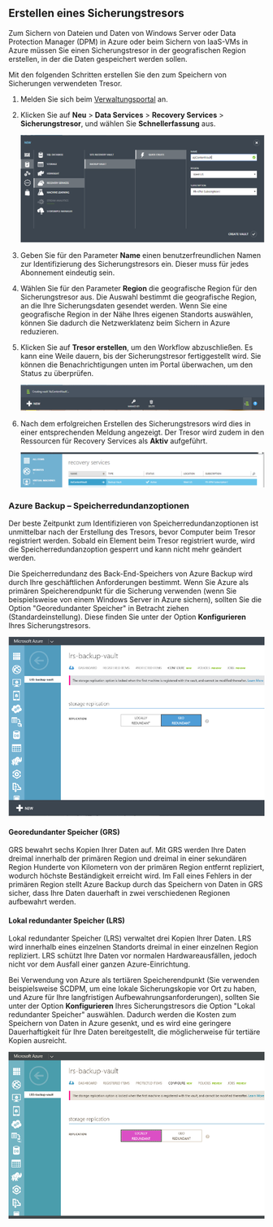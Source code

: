 ## Erstellen eines Sicherungstresors
Zum Sichern von Dateien und Daten von Windows Server oder Data Protection Manager (DPM) in Azure oder beim Sichern von IaaS-VMs in Azure müssen Sie einen Sicherungstresor in der geografischen Region erstellen, in der die Daten gespeichert werden sollen.

Mit den folgenden Schritten erstellen Sie den zum Speichern von Sicherungen verwendeten Tresor.

1. Melden Sie sich beim [Verwaltungsportal](https://manage.windowsazure.com/) an.
2. Klicken Sie auf **Neu** > **Data Services** > **Recovery Services** > **Sicherungstresor**, und wählen Sie **Schnellerfassung** aus.

    ![Tresor erstellen](./media/backup-create-vault/createvault1.png)

3. Geben Sie für den Parameter **Name** einen benutzerfreundlichen Namen zur Identifizierung des Sicherungstresors ein. Dieser muss für jedes Abonnement eindeutig sein.

4. Wählen Sie für den Parameter **Region** die geografische Region für den Sicherungstresor aus. Die Auswahl bestimmt die geografische Region, an die Ihre Sicherungsdaten gesendet werden. Wenn Sie eine geografische Region in der Nähe Ihres eigenen Standorts auswählen, können Sie dadurch die Netzwerklatenz beim Sichern in Azure reduzieren.

5. Klicken Sie auf **Tresor erstellen**, um den Workflow abzuschließen. Es kann eine Weile dauern, bis der Sicherungstresor fertiggestellt wird. Sie können die Benachrichtigungen unten im Portal überwachen, um den Status zu überprüfen.

    ![Erstellen eines Tresors](./media/backup-create-vault/creatingvault1.png)

6. Nach dem erfolgreichen Erstellen des Sicherungstresors wird dies in einer entsprechenden Meldung angezeigt. Der Tresor wird zudem in den Ressourcen für Recovery Services als **Aktiv** aufgeführt.

    ![Status zum Erstellen eines Tresors](./media/backup-create-vault/backupvaultstatus1.png)


### Azure Backup – Speicherredundanzoptionen

Der beste Zeitpunkt zum Identifizieren von Speicherredundanzoptionen ist unmittelbar nach der Erstellung des Tresors, bevor Computer beim Tresor registriert werden. Sobald ein Element beim Tresor registriert wurde, wird die Speicherredundanzoption gesperrt und kann nicht mehr geändert werden.

Die Speicherredundanz des Back-End-Speichers von Azure Backup wird durch Ihre geschäftlichen Anforderungen bestimmt. Wenn Sie Azure als primären Speicherendpunkt für die Sicherung verwenden (wenn Sie beispielsweise von einem Windows Server in Azure sichern), sollten Sie die Option "Georedundanter Speicher" in Betracht ziehen (Standardeinstellung). Diese finden Sie unter der Option **Konfigurieren** Ihres Sicherungstresors.

![GRS](./media/backup-create-vault/grs.png)

#### Georedundanter Speicher (GRS)
GRS bewahrt sechs Kopien Ihrer Daten auf. Mit GRS werden Ihre Daten dreimal innerhalb der primären Region und dreimal in einer sekundären Region Hunderte von Kilometern von der primären Region entfernt repliziert, wodurch höchste Beständigkeit erreicht wird. Im Fall eines Fehlers in der primären Region stellt Azure Backup durch das Speichern von Daten in GRS sicher, dass Ihre Daten dauerhaft in zwei verschiedenen Regionen aufbewahrt werden.

#### Lokal redundanter Speicher (LRS)
Lokal redundanter Speicher (LRS) verwaltet drei Kopien Ihrer Daten. LRS wird innerhalb eines einzelnen Standorts dreimal in einer einzelnen Region repliziert. LRS schützt Ihre Daten vor normalen Hardwareausfällen, jedoch nicht vor dem Ausfall einer ganzen Azure-Einrichtung.

Bei Verwendung von Azure als tertiären Speicherendpunkt (Sie verwenden beispielsweise SCDPM, um eine lokale Sicherungskopie vor Ort zu haben, und Azure für Ihre langfristigen Aufbewahrungsanforderungen), sollten Sie unter der Option **Konfigurieren** Ihres Sicherungstresors die Option "Lokal redundanter Speicher" auswählen. Dadurch werden die Kosten zum Speichern von Daten in Azure gesenkt, und es wird eine geringere Dauerhaftigkeit für Ihre Daten bereitgestellt, die möglicherweise für tertiäre Kopien ausreicht.

![LRS](./media/backup-create-vault/lrs.png)

<!---HONumber=Oct15_HO3-->
